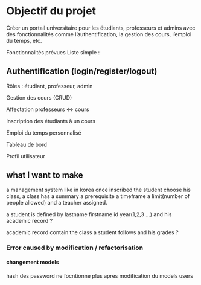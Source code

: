 # Objectif du projet
Créer un portail universitaire pour les étudiants, 
professeurs et admins avec des fonctionnalités comme l’authentification, la gestion des cours, l’emploi du temps, etc.

Fonctionnalités prévues
Liste simple :

## Authentification (login/register/logout)

Rôles : étudiant, professeur, admin

Gestion des cours (CRUD)

Affectation professeurs ↔ cours

Inscription des étudiants à un cours

Emploi du temps personnalisé

Tableau de bord

Profil utilisateur

## what I want to make

a management system like in korea once inscribed the student choose his class, a class has a summary a prerequisite a timeframe a limit(number of people allowed) and a teacher assigned.

a student is defined by lastname firstname id year(1,2,3 ...) and his academic record ?

academic record contain the class a student follows and his grades ?

### Error caused by modification / refactorisation

#### changement models
hash des password ne focntionne plus apres modification du models users